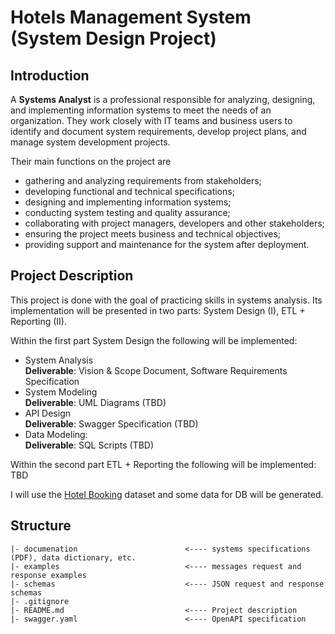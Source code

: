 # Hotels Management System (System Design Project)

## Introduction

A **Systems Analyst** is a professional responsible for analyzing, designing, and implementing information systems to meet the needs of an organization. They work closely with IT teams and business users to identify and document system requirements, develop project plans, and manage system development projects.

Their main functions on the project are

- gathering and analyzing requirements from stakeholders;
- developing functional and technical specifications;
- designing and implementing information systems;
- conducting system testing and quality assurance;
- collaborating with project managers, developers and other stakeholders;
- ensuring the project meets business and technical objectives;
- providing support and maintenance for the system after deployment.

## Project Description

This project is done with the goal of practicing skills in systems analysis. Its implementation will be presented in two parts: System Design (I), ETL + Reporting (II).

Within the first part System Design the following will be implemented:

- System Analysis  
  **Deliverable**: Vision & Scope Document, Software Requirements Specification
- System Modeling  
  **Deliverable**: UML Diagrams (TBD)
- API Design  
  **Deliverable**: Swagger Specification (TBD)
- Data Modeling:  
  **Deliverable**: SQL Scripts (TBD)

Within the second part ETL + Reporting the following will be implemented:
TBD

I will use the [Hotel Booking](https://www.kaggle.com/datasets/mojtaba142/hotel-booking) dataset and some data for DB will be generated.

## Structure
```
|- documenation                        <---- systems specifications (PDF), data dictionary, etc. 
|- examples                            <---- messages request and response examples
|- schemas                             <---- JSON request and response schemas                
|- .gitignore
|- README.md                           <---- Project description
|- swagger.yaml                        <---- OpenAPI specification  

```

